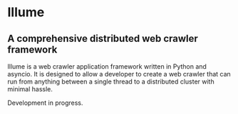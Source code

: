 Illume
======

A comprehensive distributed web crawler framework
-------------------------------------------------

Illume is a web crawler application framework written in Python and asyncio. It
is designed to allow a developer to create a web crawler that can run from
anything between a single thread to a distributed cluster with minimal hassle.

Development in progress.
